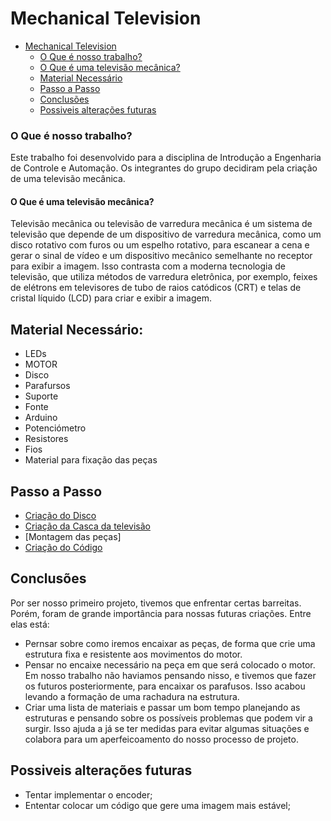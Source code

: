 # Mechanical Television


- [Mechanical Television](#mecanical-television)
    - [O Que é nosso trabalho?](#o-que-é-nosso-trabalho)
    - [O Que é uma televisão mecânica?](#o-que-é-uma-televisão-mecânica)
    - [Material Necessário](#material-necessário)
    - [Passo a Passo](#passo-a-passo)
    - [Conclusões](#conclusões)
    - [Possiveis alterações futuras](#possiveis-alterações-futuras)

### O Que é nosso trabalho?
Este trabalho foi desenvolvido para a disciplina de Introdução a Engenharia de Controle e Automação. Os integrantes do grupo decidiram pela criação de uma televisão mecânica. 

#### O Que é uma televisão mecânica?
Televisão mecânica ou televisão de varredura mecânica é um sistema de televisão que depende de um dispositivo de varredura mecânica, como um disco rotativo com furos ou um espelho rotativo, para escanear a cena e gerar o sinal de vídeo e um dispositivo mecânico semelhante no receptor para exibir a imagem. Isso contrasta com a moderna tecnologia de televisão, que utiliza métodos de varredura eletrônica, por exemplo, feixes de elétrons em televisores de tubo de raios catódicos (CRT) e telas de cristal líquido (LCD) para criar e exibir a imagem.


## Material Necessário:
- LEDs
- MOTOR
- Disco
- Parafursos
- Suporte
- Fonte
- Arduino
- Potenciómetro
- Resistores
- Fios
- Material para fixação das peças

## Passo a Passo
- [Criação do Disco](https://github.com/Clalloures-ArduinoProjects/Mechanical-Television/blob/master/Circulo-Plot.pdf)
- [Criação da Casca da televisão](https://github.com/Clalloures-ArduinoProjects/Mechanical-Television/blob/master/Casca-Plot.pdf)
- [Montagem das peças]
- [Criação do Código](https://github.com/Clalloures-ArduinoProjects/Mechanical-Television/blob/master/codigo_tv)

## Conclusões

Por ser nosso primeiro projeto, tivemos que enfrentar certas barreitas. Porém, foram de grande importância para nossas futuras criações. Entre elas está:
 
 - Pernsar sobre como iremos encaixar as peças, de forma que crie uma estrutura fixa e resistente aos movimentos do motor.
 - Pensar no encaixe necessário na peça em que será colocado o motor. Em nosso trabalho não haviamos pensando nisso, e tivemos que fazer os futuros posteriormente, para encaixar os parafusos. Isso acabou levando a formação de uma rachadura na estrutura.
 - Criar uma lista de materiais e passar um bom tempo planejando as estruturas e pensando sobre os possíveis problemas que podem vir a surgir. Isso ajuda a já se ter medidas para evitar algumas situações e colabora para um aperfeicoamento do nosso processo de projeto.
 
 ## Possiveis alterações futuras

 - Tentar implementar o encoder;
 - Ententar colocar um código que gere uma imagem mais estável;

